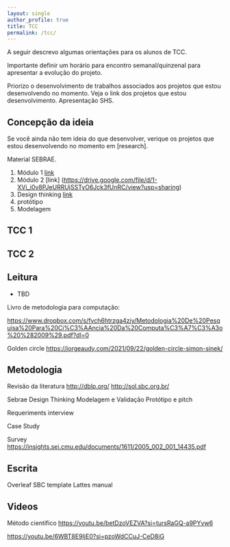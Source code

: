 ```yaml
---
layout: single
author_profile: true
title: TCC
permalink: /tcc/
---
```


A seguir descrevo algumas orientações para os alunos de TCC.

Importante definir um horário para encontro semanal/quinzenal para apresentar a evolução do projeto. 

Priorizo o desenvolvimento de trabalhos associados aos projetos que estou desenvolvendo no momento. Veja o link dos projetos que estou desenvolvimento. Apresentação SHS.


## Concepção da ideia
 Se você ainda não tem ideia do que desenvolver, verique os projetos que estou desenvolvendo no momento em [research].

 Material SEBRAE.
 1. Módulo 1 [link](https://drive.google.com/file/d/16UsN9Y3sohVlFRKEjGkecjgKdVbHa1aJ/view?usp=sharing)
 1. Módulo 2 [link] (https://drive.google.com/file/d/1-XVi_i0v8PJeURRUjSSTyO6Jck3fUnRC/view?usp=sharing)
 1. Design thinking [link]()
 1. protótipo
 1. Modelagem

 ## TCC 1

 ## TCC 2


## Leitura

- TBD

Livro de metodologia para computação:

https://www.dropbox.com/s/fvch6htrzga4zjy/Metodologia%20De%20Pesquisa%20Para%20Ci%C3%AAncia%20Da%20Computa%C3%A7%C3%A3o%20%282009%29.pdf?dl=0


Golden circle
https://jorgeaudy.com/2021/09/22/golden-circle-simon-sinek/

## Metodologia

Revisão da literatura
http://dblp.org/
http://sol.sbc.org.br/

Sebrae
Design Thinking
Modelagem e Validação
Protótipo e pitch

Requeriments interview

Case Study

Survey
https://insights.sei.cmu.edu/documents/1611/2005_002_001_14435.pdf

## Escrita

Overleaf SBC template
Lattes manual

## Videos
Método científico
https://youtu.be/betDzoVEZVA?si=tursRaGQ-a9PYvw6

https://youtu.be/6WBT8E9IjE0?si=pzoWdCCuJ-CeD8iG